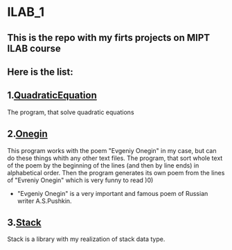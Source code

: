 # ILAB_1
## This is the repo with my firts projects on MIPT ILAB course
## Here is the list:
## 1.[**QuadraticEquation**](https://github.com/ajlekcahdp4/ILAB_1/tree/main/QudraticEquation) 
The program, that solve quadratic equations
## 2.[**Onegin**](https://github.com/ajlekcahdp4/ILAB_1/tree/main/Onegin)
This program works with the poem "Evgeniy Onegin" in my case, but can do these things whith any other text files.
The program, that sort whole text of the poem by the beginning of the lines (and then by line ends) in alphabetical order.
Then the program generates its own poem from the lines of "Evreniy Onegin" which is very funny to read )0)

* "Evgeniy Onegin" is a very important and famous poem of Russian writer A.S.Pushkin.
## 3.[**Stack**](https://github.com/ajlekcahdp4/ILAB_1/tree/main/Stack)
Stack is a library with my realization of stack data type.
